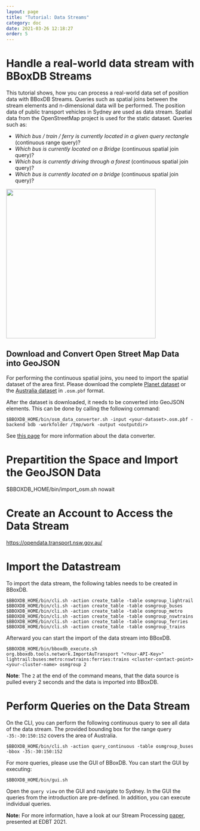 ```yaml
---
layout: page
title: "Tutorial: Data Streams"
category: doc
date: 2021-03-26 12:18:27
order: 5
---
```


# Handle a real-world data stream with BBoxDB Streams

This tutorial shows, how you can process a real-world data set of position data with BBoxDB Streams. Queries such as spatial joins between the stream elements and n-dimensional data will be performed. The position data of public transport vehicles in Sydney are used as data stream. Spatial data from the OpenStreetMap project is used for the static dataset. Queries such as:

* _Which bus / train / ferry is currently located in a given query rectangle_ (continuous range query)?
* _Which bus is currently located on a Bridge_ (continuous spatial join query)?
* _Which bus is currently driving through a forest_ (continuous spatial join query)?
* _Which bus is currently located on a bridge_ (continuous spatial join query)?

<p><a href=https://jnidzwetzki.github.io/bboxdb/images/bboxdb_sydney.jpg><img src="https://jnidzwetzki.github.io/bboxdb/images/bboxdb_sydney.jpg" width="400"></a></p>

## Download and Convert Open Street Map Data into GeoJSON

For performing the continuous spatial joins, you need to import the spatial dataset of the area first. Please download the complete [Planet dataset](https://ftp5.gwdg.de/pub/misc/openstreetmap/planet.openstreetmap.org/pbf) or the [Australia dataset](http://download.geofabrik.de/) in `.osm.pbf` format.

After the dataset is downloaded, it needs to be converted into GeoJSON elements. This can be done by calling the following command:

```
$BBOXDB_HOME/bin/osm_data_converter.sh -input <your-dataset>.osm.pbf -backend bdb -workfolder /tmp/work -output <outputdir>
```

See [this page](https://jnidzwetzki.github.io/bboxdb/tools/dataset.html) for more information about the data converter. 

# Prepartition the Space and Import the GeoJSON Data
$BBOXDB_HOME/bin/import_osm.sh <outputdir> nowait

# Create an Account to Access the Data Stream

https://opendata.transport.nsw.gov.au/

# Import the Datastream

To import the data stream, the following tables needs to be created in BBoxDB.

```
$BBOXDB_HOME/bin/cli.sh -action create_table -table osmgroup_lightrail
$BBOXDB_HOME/bin/cli.sh -action create_table -table osmgroup_buses
$BBOXDB_HOME/bin/cli.sh -action create_table -table osmgroup_metro
$BBOXDB_HOME/bin/cli.sh -action create_table -table osmgroup_nswtrains
$BBOXDB_HOME/bin/cli.sh -action create_table -table osmgroup_ferries
$BBOXDB_HOME/bin/cli.sh -action create_table -table osmgroup_trains
```

Afterward you can start the import of the data stream into BBoxDB. 

```
$BBOXDB_HOME/bin/bboxdb_execute.sh org.bboxdb.tools.network.ImportAuTransport "<Your-API-Key>" lightrail:buses:metro:nswtrains:ferries:trains <cluster-contact-point> <your-cluster-name> osmgroup 2
```

__Note__: The `2` at the end of the command means, that the data source is pulled every 2 seconds and the data is imported into BBoxDB.

# Perform Queries on the Data Stream

On the CLI, you can perform the following continuous query to see all data of the data stream. The provided bounding box for the range query `-35:-30:150:152` covers the area of Australia.

```
$BBOXDB_HOME/bin/cli.sh -action query_continuous -table osmgroup_buses -bbox -35:-30:150:152
```

For more queries, please use the GUI of BBoxDB. You can start the GUI by executing:

```
$BBOXDB_HOME/bin/gui.sh
```

Open the `query view` on the GUI and navigate to Sydney. In the GUI the queries from the introduction are pre-defined. In addition, you can execute individual queries.

__Note:__ For more information, have a look at our Stream Processing [paper](https://edbt2021proceedings.github.io/docs/p170.pdf), presented at EDBT 2021.
